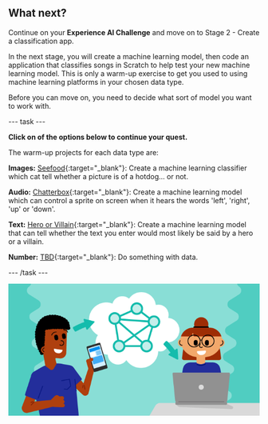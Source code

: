 ## What next?

Continue on your **Experience AI Challenge** and  move on to Stage 2 - Create a classification app.

In the next stage, you will create a machine learning model, then code an application that classifies songs in Scratch to help test your new machine learning model. This is only a warm-up exercise to get you used to using machine learning platforms in your chosen data type.

Before you can move on, you need to decide what sort of model you want to work with. 

--- task ---

**Click on of the options below to continue your quest.**

The warm-up projects for each data type are:

**Images:** [Seefood](rpf.io/seefood){:target="_blank"}: Create a machine learning classifier which cat tell whether a picture is of a hotdog... or not.

**Audio:** [Chatterbox](rpf.io/chatterbox){:target="_blank"}: Create a machine learning model which can control a sprite on screen when it hears the words 'left', 'right', 'up' or 'down'.

**Text:** [Hero or Villain](rpf.io/hero){:target="_blank"}: Create a machine learning model that can tell whether the text you enter would most likely be said by a hero or a villain.

**Number:** [TBD](https://www.youtube.com/watch?v=dQw4w9WgXcQ){:target="_blank"}: Do something with data.

--- /task ---


![ProjectName project](images/banner.png)